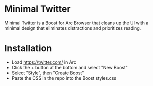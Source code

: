 # Minimal Twitter
Minimal Twitter is a Boost for Arc Browser that cleans up the UI with a minimal design that eliminates distractions and prioritizes reading.

# Installation
- Load https://twitter.com/ in Arc
- Click the + button at the bottom and select "New Boost"
- Select "Style", then "Create Boost"
- Paste the CSS in the repo into the Boost styles.css
